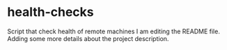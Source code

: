 # health-checks
Script that check health of remote machines
I am editing the README file. Adding some more details about the project description.
